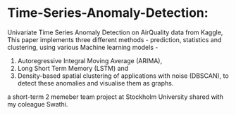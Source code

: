 # Time-Series-Anomaly-Detection:
Univariate Time Series Anomaly Detection on AirQuality data from Kaggle,
This paper implements three different methods - prediction, statistics and clustering, using various Machine learning models -
1. Autoregressive Integral Moving Average (ARIMA), 
2. Long Short Term Memory (LSTM) and 
3. Density-based spatial clustering of 
applications with noise (DBSCAN), 
to detect these anomalies and visualise them as graphs.

a short-term 2 memeber team project at Stockholm University shared with my coleague Swathi.
